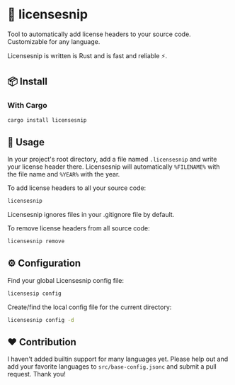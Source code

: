 # 🔑 licensesnip
Tool to automatically add license headers to your source code. Customizable for any language.

Licensesnip is written is Rust and is fast and reliable ⚡.

## 📦 Install

### With Cargo
```bash
cargo install licensesnip
```

## 📜 Usage

In your project's root directory, add a file named `.licensesnip` and write your license header there. Licensesnip will automatically `%FILENAME%` with the file name and `%YEAR%` with the year.

To add license headers to all your source code:

```bash
licensesnip
```
Licensesnip ignores files in your .gitignore file by default.

To remove license headers from all source code:

```bash
licensesnip remove
```

## ⚙️ Configuration

Find your global Licensesnip config file:
```bash
licensesip config
```

Create/find the local config file for the current directory:
```bash
licensesnip config -d
```

## ❤️ Contribution

I haven't added builtin support for many languages yet. Please help out and add your favorite languages to `src/base-config.jsonc` and submit a pull request. Thank you!
